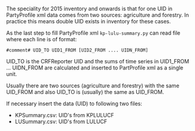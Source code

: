 The speciality for 2015 inventory and onwards 
is that for one UID in PartyProfile xml data comes from two sources:
agriculture and  forestry. In practice this means 
double UID exists in inventory for these cases.

As the last step to fill PartyProfile xml `kp-lulu-summary.py` can read file where
each line is of format:

    #comment# UID_TO UID1_FROM [UID2_FROM .... UIDN_FROM]

UID_TO is the CRFReporter UID and the sums of time series in UID1_FROM ... UIDN_FROM are calculated 
and inserted to PartProfile xml as a single unit.

Usually there are two sources (agriculture and forestry) with the same UID_FROM 
and also UID_TO is (usually) the same as UID_FROM.

If necessary insert the data (UID) to following two files:
    
+ KPSummary.csv: UID's from KPLULUCF 
+ LUSummary.csv: UID's from LULUCF
